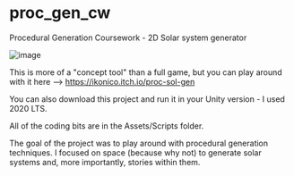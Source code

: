 # proc_gen_cw

Procedural Generation Coursework - 2D Solar system generator

![image](https://user-images.githubusercontent.com/32269449/227572420-a73215a2-fe6d-4646-8400-0c150d1d45ff.png)

This is more of a "concept tool" than a full game, but you can play around with it here --> https://ikonico.itch.io/proc-sol-gen

You can also download this project and run it in your Unity version - I used 2020 LTS.

All of the coding bits are in the Assets/Scripts folder.

The goal of the project was to play around with procedural generation techniques. I focused on space (because why not) to generate solar systems and, more importantly, stories within them.
